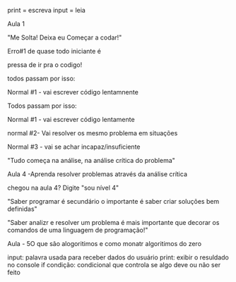 print = escreva
input = leia

Aula 1

"Me Solta! Deixa eu Começar a codar!"

Erro#1 de quase todo iniciante é

pressa de ir pra o codigo!

todos passam por isso:

Normal #1 - vai escrever código lentamnente

Todos passam por isso:

Normal #1 - vai escrever código lentamente

normal #2- Vai resolver os mesmo problema em situações

Normal #3 - vai se achar incapaz/insuficiente

"Tudo começa na análise, na análise crítica do problema"


Aula 4 -Aprenda resolver problemas através da análise crítica

chegou na aula 4? Digite "sou nível 4"

"Saber programar é secundário o importante é saber criar soluções bem definidas"

"Saber analizr e resolver um problema é mais importante que decorar os comandos de uma linguagem de programação!"

Aula - 5O que são alogoritimos e como monatr algoritimos do zero


input: palavra usada para receber dados do usuário
print: exibir o resuldado no console
if condição: condicional que controla se algo deve ou não ser feito